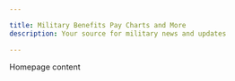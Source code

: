 ```yaml
---

title: Military Benefits Pay Charts and More
description: Your source for military news and updates

---
```


Homepage content
